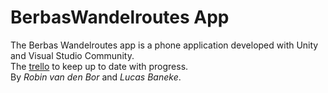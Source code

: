# BerbasWandelroutes App

The Berbas Wandelroutes app is a phone application developed with Unity and Visual Studio Community.</br>
The [trello](https://trello.com/b/ThBiYBM8/berbaswandelroutes) to keep up to date with progress.</br>
By _Robin van den Bor_ and _Lucas Baneke_.
